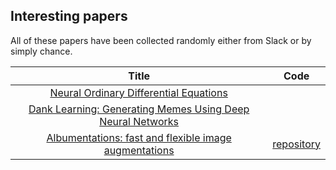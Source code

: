 ## Interesting papers

All of these papers have been collected randomly either from Slack or by simply chance.

| Title | Code |
|:-------:|:------:| 
| [Neural Ordinary Differential Equations](https://arxiv.org/abs/1806.07366) |
| [Dank Learning: Generating Memes Using Deep Neural Networks](https://arxiv.org/pdf/1806.04510.pdf) |
| [Albumentations: fast and flexible image augmentations](https://arxiv.org/abs/1809.06839) | [repository](https://github.com/albu/albumentations) |